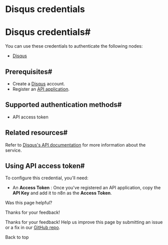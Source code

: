# Disqus credentials

[ ](https://github.com/n8n-io/n8n-docs/edit/main/docs/integrations/builtin/credentials/disqus.md "Edit this page")

# Disqus credentials#

You can use these credentials to authenticate the following nodes:

  * [Disqus](../../app-nodes/n8n-nodes-base.disqus/)



## Prerequisites#

  * Create a [Disqus](https://www.disqus.com/) account.
  * Register an [API application](https://help.disqus.com/en/articles/1717083-how-to-create-an-api-application).



## Supported authentication methods#

  * API access token



## Related resources#

Refer to [Disqus's API documentation](https://disqus.com/api/docs/) for more information about the service.

## Using API access token#

To configure this credential, you'll need:

  * An **Access Token** : Once you've registered an API application, copy the **API Key** and add it to n8n as the **Access Token**.

Was this page helpful? 

Thanks for your feedback! 

Thanks for your feedback! Help us improve this page by submitting an issue or a fix in our [GitHub repo](https://github.com/n8n-io/n8n-docs). 

Back to top 
